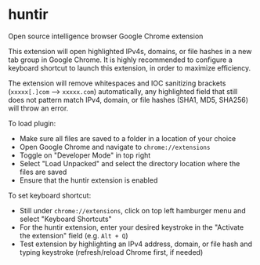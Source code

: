 # huntir
Open source intelligence browser Google Chrome extension

This extension will open highlighted IPv4s, domains, or file hashes in a new tab group in Google Chrome. It is highly recommended to configure a keyboard shortcut to launch this extension, in order to maximize efficiency.

The extension will remove whitespaces and IOC sanitizing brackets (`xxxxx[.]com` --> `xxxxx.com`) automatically, any highlighted field that still does not pattern match IPv4, domain, or file hashes (SHA1, MD5, SHA256) will throw an error.

To load plugin:
- Make sure all files are saved to a folder in a location of your choice
- Open Google Chrome and navigate to `chrome://extensions`
- Toggle on "Developer Mode" in top right
- Select "Load Unpacked" and select the directory location where the files are saved
- Ensure that the huntir extension is enabled

To set keyboard shortcut:
- Still under `chrome://extensions`, click on top left hamburger menu and select "Keyboard Shortcuts"
- For the huntir extension, enter your desired keystroke in the "Activate the extension" field (e.g. `Alt + Q`)
- Test extension by highlighting an IPv4 address, domain, or file hash and typing keystroke (refresh/reload Chrome first, if needed)

